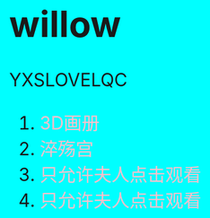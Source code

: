 # willow
YXSLOVELQC
<!DOCTYPE html>
<html lang="en">
<head>
    <meta charset="UTF-8">
    <meta name="viewport" content="width=device-width, initial-scale=1.0">
    <meta http-equiv="X-UA-Compatible" content="ie=edge">
    <link rel="icon" href="images/Fancies of men of letters.png" type="image/x-icon">
    <title>杨翔升</title>
    <style>
        body{
            background-color: aqua;
            font-size:xx-large;
            background-image: url(mysite/images/jieyuanbangone.jpg);
            background-size: cover;
        }
        a:link,a:visited{
            text-decoration: none;
            color: #ffc0cb;
        }
        a:hover{
            color: coral;
        }
    </style>
</head>
<body>
    <ol>
        <li><a href="3D画册/index.html">3D画册</a></li>
        <li><a href="mysite/lqcyxs.html">淬殇宫</a></li>
        <li><a href="html5唯美爱情表白动画网页代码/index.html">只允许夫人点击观看</a></li>
        <li><a href="图片还原/index.html">只允许夫人点击观看</a></li>
    </ol>
    
</body>
</html>